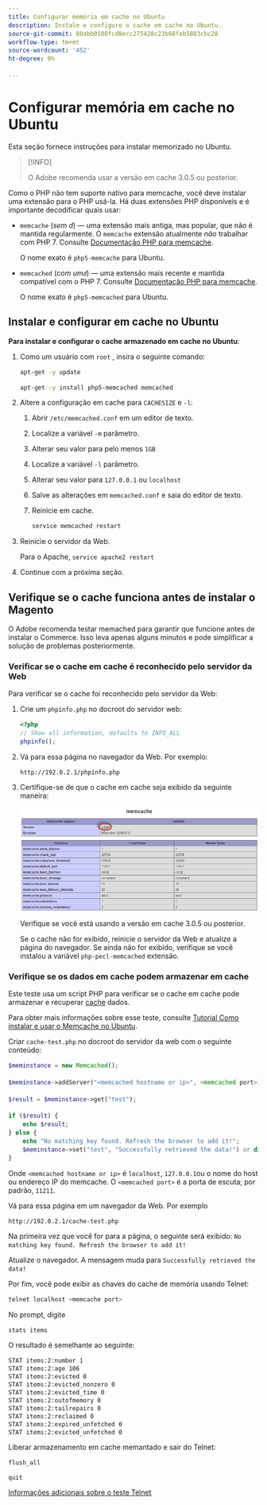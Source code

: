 ```yaml
---
title: Configurar memória em cache no Ubuntu
description: Instale e configure o cache em cache no Ubuntu.
source-git-commit: 80abb0180fcd8ecc275428c23b68feb5883cbc28
workflow-type: tm+mt
source-wordcount: '452'
ht-degree: 0%

---
```



# Configurar memória em cache no Ubuntu

Esta seção fornece instruções para instalar memorizado no Ubuntu.

>[!INFO]
>
>O Adobe recomenda usar a versão em cache 3.0.5 ou posterior.

Como o PHP não tem suporte nativo para memcache, você deve instalar uma extensão para o PHP usá-la. Há duas extensões PHP disponíveis e é importante decodificar quais usar:

- `memcache` (_sem d_) — uma extensão mais antiga, mas popular, que não é mantida regularmente.
O `memcache` extensão atualmente _não_ trabalhar com PHP 7. Consulte [Documentação PHP para memcache](https://www.php.net/manual/en/book.memcache.php).

   O nome exato é `php5-memcache` para Ubuntu.

- `memcached` (_com um`d`_) — uma extensão mais recente e mantida compatível com o PHP 7. Consulte [Documentação PHP para memcache](https://www.php.net/manual/en/book.memcached.php).

   O nome exato é `php5-memcached` para Ubuntu.

## Instalar e configurar em cache no Ubuntu

**Para instalar e configurar o cache armazenado em cache no Ubuntu**:

1. Como um usuário com `root` , insira o seguinte comando:

   ```bash
   apt-get -y update
   ```

   ```bash
   apt-get -y install php5-memcached memcached
   ```

1. Altere a configuração em cache para `CACHESIZE` e `-l`:

   1. Abrir `/etc/memcached.conf` em um editor de texto.
   1. Localize a variável `-m` parâmetro.
   1. Alterar seu valor para pelo menos `1GB`
   1. Localize a variável `-l` parâmetro.
   1. Alterar seu valor para `127.0.0.1` ou `localhost`
   1. Salve as alterações em `memcached.conf` e saia do editor de texto.
   1. Reinicie em cache.

      ```bash
      service memcached restart
      ```

1. Reinicie o servidor da Web.

   Para o Apache, `service apache2 restart`

1. Continue com a próxima seção.

## Verifique se o cache funciona antes de instalar o Magento

O Adobe recomenda testar memached para garantir que funcione antes de instalar o Commerce. Isso leva apenas alguns minutos e pode simplificar a solução de problemas posteriormente.

### Verificar se o cache em cache é reconhecido pelo servidor da Web

Para verificar se o cache foi reconhecido pelo servidor da Web:

1. Crie um `phpinfo.php` no docroot do servidor web:

   ```php
   <?php
   // Show all information, defaults to INFO_ALL
   phpinfo();
   ```

1. Vá para essa página no navegador da Web. Por exemplo:

   ```http
   http://192.0.2.1/phpinfo.php
   ```

1. Certifique-se de que o cache em cache seja exibido da seguinte maneira:

   ![Confirmar se o cache em cache é reconhecido pelo servidor da Web](../../assets/configuration/memcache.png)

   Verifique se você está usando a versão em cache 3.0.5 ou posterior.

   Se o cache não for exibido, reinicie o servidor da Web e atualize a página do navegador. Se ainda não for exibido, verifique se você instalou a variável `php-pecl-memcached` extensão.

### Verifique se os dados em cache podem armazenar em cache

Este teste usa um script PHP para verificar se o cache em cache pode armazenar e recuperar [cache](https://glossary.magento.com/cache) dados.

Para obter mais informações sobre esse teste, consulte [Tutorial Como instalar e usar o Memcache no Ubuntu](https://www.digitalocean.com/community/tutorials/how-to-install-and-use-memcache-on-ubuntu-14-04).

Criar `cache-test.php` no docroot do servidor da web com o seguinte conteúdo:

```php
$meminstance = new Memcached();

$meminstance->addServer("<memcached hostname or ip>", <memcached port>);

$result = $meminstance->get("test");

if ($result) {
    echo $result;
} else {
    echo "No matching key found. Refresh the browser to add it!";
    $meminstance->set("test", "Successfully retrieved the data!") or die("Could not save anything to memcached...");
}
```

Onde `<memcached hostname or ip>` é `localhost`, `127.0.0.1`ou o nome do host ou endereço IP do memcache. O `<memcached port>` é a porta de escuta; por padrão, `11211`.

Vá para essa página em um navegador da Web. Por exemplo

```http
http://192.0.2.1/cache-test.php
```

Na primeira vez que você for para a página, o seguinte será exibido: `No matching key found. Refresh the browser to add it!`

Atualize o navegador. A mensagem muda para `Successfully retrieved the data!`

Por fim, você pode exibir as chaves do cache de memória usando Telnet:

```bash
telnet localhost <memcache port>
```

No prompt, digite

```shell
stats items
```

O resultado é semelhante ao seguinte:

```terminal
STAT items:2:number 1
STAT items:2:age 106
STAT items:2:evicted 0
STAT items:2:evicted_nonzero 0
STAT items:2:evicted_time 0
STAT items:2:outofmemory 0
STAT items:2:tailrepairs 0
STAT items:2:reclaimed 0
STAT items:2:expired_unfetched 0
STAT items:2:evicted_unfetched 0
```

Liberar armazenamento em cache memantado e sair do Telnet:

```shell
flush_all
```

```shell
quit
```

[Informações adicionais sobre o teste Telnet](https://darkcoding.net/software/memcached-list-all-keys/)
